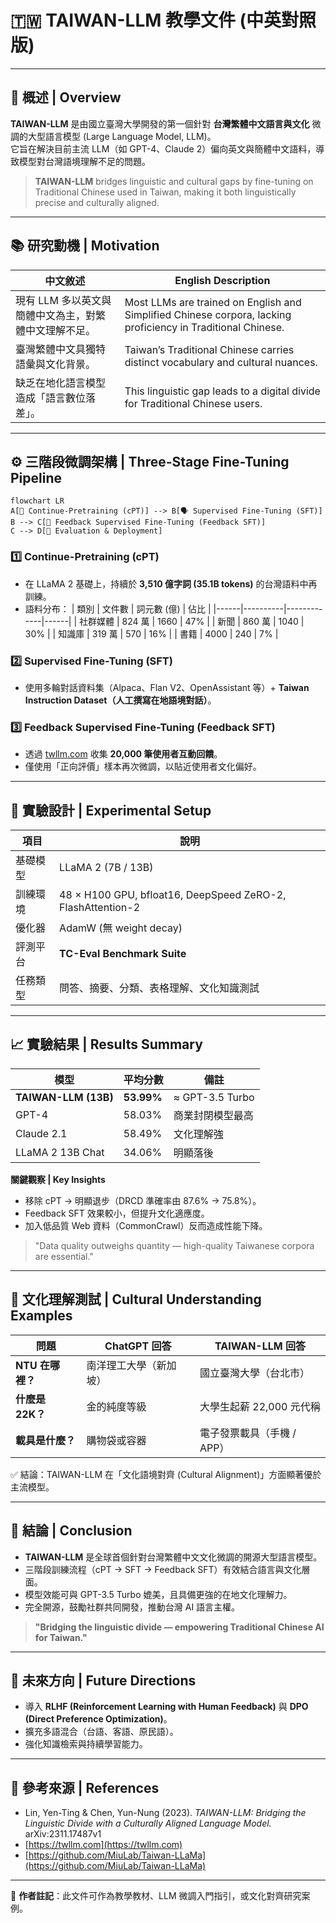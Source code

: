 # 🇹🇼 TAIWAN-LLM 教學文件 (中英對照版)

---

## 🧠 概述 | Overview

**TAIWAN-LLM** 是由國立臺灣大學開發的第一個針對 **台灣繁體中文語言與文化** 微調的大型語言模型 (Large Language Model, LLM)。  
它旨在解決目前主流 LLM（如 GPT-4、Claude 2）偏向英文與簡體中文語料，導致模型對台灣語境理解不足的問題。

> **TAIWAN-LLM** bridges linguistic and cultural gaps by fine-tuning on Traditional Chinese used in Taiwan, making it both linguistically precise and culturally aligned.

---

## 📚 研究動機 | Motivation

| 中文敘述 | English Description |
|------------|------------------------|
| 現有 LLM 多以英文與簡體中文為主，對繁體中文理解不足。 | Most LLMs are trained on English and Simplified Chinese corpora, lacking proficiency in Traditional Chinese. |
| 臺灣繁體中文具獨特語彙與文化背景。 | Taiwan’s Traditional Chinese carries distinct vocabulary and cultural nuances. |
| 缺乏在地化語言模型造成「語言數位落差」。 | This linguistic gap leads to a digital divide for Traditional Chinese users. |

---

## ⚙️ 三階段微調架構 | Three-Stage Fine-Tuning Pipeline

```mermaid
flowchart LR
A[📖 Continue-Pretraining (cPT)] --> B[🗣️ Supervised Fine-Tuning (SFT)]
B --> C[💬 Feedback Supervised Fine-Tuning (Feedback SFT)]
C --> D[🚀 Evaluation & Deployment]
```

### 1️⃣ Continue-Pretraining (cPT)
- 在 LLaMA 2 基礎上，持續於 **3,510 億字詞 (35.1B tokens)** 的台灣語料中再訓練。
- 語料分布：
  | 類別 | 文件數 | 詞元數 (億) | 佔比 |
  |------|----------|-------------|------|
  | 社群媒體 | 824 萬 | 1660 | 47% |
  | 新聞 | 860 萬 | 1040 | 30% |
  | 知識庫 | 319 萬 | 570 | 16% |
  | 書籍 | 4000 | 240 | 7% |

### 2️⃣ Supervised Fine-Tuning (SFT)
- 使用多輪對話資料集（Alpaca、Flan V2、OpenAssistant 等）+
  **Taiwan Instruction Dataset（人工撰寫在地語境對話）**。

### 3️⃣ Feedback Supervised Fine-Tuning (Feedback SFT)
- 透過 [twllm.com](https://twllm.com) 收集 **20,000 筆使用者互動回饋**。
- 僅使用「正向評價」樣本再次微調，以貼近使用者文化偏好。

---

## 🧪 實驗設計 | Experimental Setup

| 項目 | 說明 |
|------|------|
| 基礎模型 | LLaMA 2 (7B / 13B) |
| 訓練環境 | 48 × H100 GPU, bfloat16, DeepSpeed ZeRO-2, FlashAttention-2 |
| 優化器 | AdamW (無 weight decay) |
| 評測平台 | **TC-Eval Benchmark Suite** |
| 任務類型 | 問答、摘要、分類、表格理解、文化知識測試 |

---

## 📈 實驗結果 | Results Summary

| 模型 | 平均分數 | 備註 |
|------|-----------|------|
| **TAIWAN-LLM (13B)** | **53.99%** | ≈ GPT-3.5 Turbo |
| GPT-4 | 58.03% | 商業封閉模型最高 |
| Claude 2.1 | 58.49% | 文化理解強 |
| LLaMA 2 13B Chat | 34.06% | 明顯落後 |

**關鍵觀察 | Key Insights**  
- 移除 cPT → 明顯退步（DRCD 準確率由 87.6% → 75.8%）。  
- Feedback SFT 效果較小，但提升文化適應度。  
- 加入低品質 Web 資料（CommonCrawl）反而造成性能下降。

> "Data quality outweighs quantity — high-quality Taiwanese corpora are essential."

---

## 💬 文化理解測試 | Cultural Understanding Examples

| 問題 | ChatGPT 回答 | TAIWAN-LLM 回答 |
|------|---------------|----------------|
| **NTU 在哪裡？** | 南洋理工大學（新加坡） | 國立臺灣大學（台北市） |
| **什麼是 22K？** | 金的純度等級 | 大學生起薪 22,000 元代稱 |
| **載具是什麼？** | 購物袋或容器 | 電子發票載具（手機 / APP） |

✅ 結論：TAIWAN-LLM 在「文化語境對齊 (Cultural Alignment)」方面顯著優於主流模型。

---

## 🏁 結論 | Conclusion

- **TAIWAN-LLM** 是全球首個針對台灣繁體中文文化微調的開源大型語言模型。
- 三階段訓練流程（cPT → SFT → Feedback SFT）有效結合語言與文化層面。
- 模型效能可與 GPT-3.5 Turbo 媲美，且具備更強的在地文化理解力。
- 完全開源，鼓勵社群共同開發，推動台灣 AI 語言主權。

> **"Bridging the linguistic divide — empowering Traditional Chinese AI for Taiwan."**

---

## 🔭 未來方向 | Future Directions

- 導入 **RLHF (Reinforcement Learning with Human Feedback)** 與 **DPO (Direct Preference Optimization)**。  
- 擴充多語混合（台語、客語、原民語）。  
- 強化知識檢索與持續學習能力。

---

## 📎 參考來源 | References
- Lin, Yen-Ting & Chen, Yun-Nung (2023). *TAIWAN-LLM: Bridging the Linguistic Divide with a Culturally Aligned Language Model.* arXiv:2311.17487v1  
- [https://twllm.com](https://twllm.com)  
- [https://github.com/MiuLab/Taiwan-LLaMa](https://github.com/MiuLab/Taiwan-LLaMa)

---

📘 **作者註記**：此文件可作為教學教材、LLM 微調入門指引，或文化對齊研究案例。

